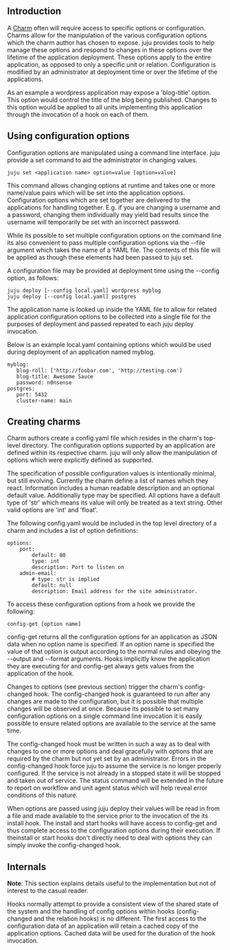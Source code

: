 <h2 id="heading--introduction">Introduction</h2>

A [Charm](/t/charms/1082) often will require access to specific options or configuration. Charms allow for the manipulation of the various configuration options which the charm author has chosen to expose. juju provides tools to help manage these options and respond to changes in these options over the lifetime of the application deployment. These options apply to the entire application, as opposed to only a specific unit or relation. Configuration is modified by an administrator at deployment time or over the lifetime of the applications.

As an example a wordpress application may expose a 'blog-title' option. This option would control the title of the blog being published. Changes to this option would be applied to all units implementing this application through the invocation of a hook on each of them.

<h2 id="heading--using-configuration-options">Using configuration options</h2>

Configuration options are manipulated using a command line interface. juju provide a set command to aid the administrator in changing values.

    juju set <application name> option=value [option=value]

This command allows changing options at runtime and takes one or more name/value pairs which will be set into the application options. Configuration options which are set together are delivered to the applications for handling together. E.g. if you are changing a username and a password, changing them individually may yield bad results since the username will temporarily be set with an incorrect password.

While its possible to set multiple configuration options on the command line its also convenient to pass multiple configuration options via the --file argument which takes the name of a YAML file. The contents of this file will be applied as though these elements had been passed to juju set.

A configuration file may be provided at deployment time using the --config option, as follows:

    juju deploy [--config local.yaml] wordpress myblog
    juju deploy [--config local.yaml] postgres

The application name is looked up inside the YAML file to allow for related application configuration options to be collected into a single file for the purposes of deployment and passed repeated to each juju deploy invocation.

Below is an example local.yaml containing options which would be used during deployment of an application named myblog.

    myblog:
       blog-roll: ['http://foobar.com', 'http://testing.com']
       blog-title: Awesome Sauce
       password: n0nsense
    postgres:
       port: 5432
       cluster-name: main

<h2 id="heading--creating-charms">Creating charms</h2>

Charm authors create a config.yaml file which resides in the charm's top-level directory. The configuration options supported by an application are defined within its respective charm. juju will only allow the manipulation of options which were explicitly defined as supported.

The specification of possible configuration values is intentionally minimal, but still evolving. Currently the charm define a list of names which they react. Information includes a human readable description and an optional default value. Additionally type may be specified. All options have a default type of 'str' which means its value will only be treated as a text string. Other valid options are 'int' and 'float'.

The following config.yaml would be included in the top level directory of a charm and includes a list of option definitions:

    options:
        port:
            default: 80
            type: int
            description: Port to listen on
        admin-email:
            # type: str is implied
            default: null
            description: Email address for the site administrator.

To access these configuration options from a hook we provide the following:

    config-get [option name]

config-get returns all the configuration options for an application as JSON data when no option name is specified. If an option name is specified the value of that option is output according to the normal rules and obeying the --output and --format arguments. Hooks implicitly know the application they are executing for and config-get always gets values from the application of the hook.

Changes to options (see previous section) trigger the charm's config-changed hook. The config-changed hook is guaranteed to run after any changes are made to the configuration, but it is possible that multiple changes will be observed at once. Because its possible to set many configuration options on a single command line invocation it is easily possible to ensure related options are available to the service at the same time.

The config-changed hook must be written in such a way as to deal with changes to one or more options and deal gracefully with options that are required by the charm but not yet set by an administrator. Errors in the config-changed hook force juju to assume the service is no longer properly configured. If the service is not already in a stopped state it will be stopped and taken out of service. The status command will be extended in the future to report on workflow and unit agent status which will help reveal error conditions of this nature.

When options are passed using juju deploy their values will be read in from a file and made available to the service prior to the invocation of the its install hook. The install and start hooks will have access to config-get and thus complete access to the configuration options during their execution. If theinstall or start hooks don't directly need to deal with options they can simply invoke the config-changed hook.

<h2 id="heading--internals">Internals</h2>

**Note**: This section explains details useful to the implementation but not of interest to the casual reader.

Hooks normally attempt to provide a consistent view of the shared state of the system and the handling of config options within hooks (config-changed and the relation hooks) is no different. The first access to the configuration data of an application will retain a cached copy of the application options. Cached data will be used for the duration of the hook invocation.
